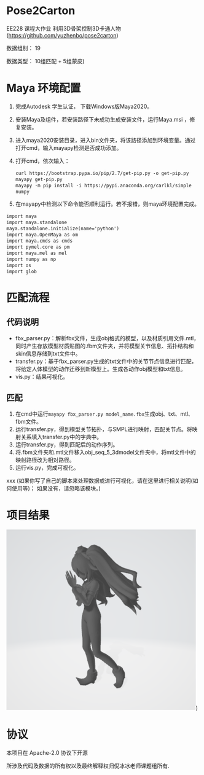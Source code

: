 # Pose2Carton 

EE228 课程大作业 利用3D骨架控制3D卡通人物 (https://github.com/yuzhenbo/pose2carton) 

数据组别： 19

数据类型： 10组匹配 + 5组蒙皮)


# Maya 环境配置

1. 完成Autodesk 学生认证， 下载Windows版Maya2020。

2. 安装Maya及组件，若安装路径下未成功生成安装文件，运行Maya.msi ，修复安装。

3. 进入maya2020安装目录，进入bin文件夹，将该路径添加到环境变量。通过打开cmd，输入mayapy检测是否成功添加。

4. 打开cmd，依次输入：

   ```text
   curl https://bootstrap.pypa.io/pip/2.7/get-pip.py -o get-pip.py
   mayapy get-pip.py
   mayapy -m pip install -i https://pypi.anaconda.org/carlkl/simple numpy
   ```

5.  在mayapy中检测以下命令能否顺利运行。若不报错，则maya环境配置完成。

   ```text
   import maya
   import maya.standalone
   maya.standalone.initialize(name='python')
   import maya.OpenMaya as om
   import maya.cmds as cmds
   import pymel.core as pm
   import maya.mel as mel
   import numpy as np
   import os
   import glob
   ```

   

# 匹配流程

## 代码说明

* fbx_parser.py：解析fbx文件，生成obj格式的模型，以及材质引用文件.mtl，同时产生存放模型材质贴图的.fbm文件夹，并将模型关节信息、拓扑结构和skin信息存储到txt文件中。
* transfer.py：基于fbx_parser.py生成的txt文件中的关节节点信息进行匹配，将给定人体模型的动作迁移到新模型上。生成各动作obj模型和txt信息。
* vis.py：结果可视化。

## 匹配

1. 在cmd中运行`mayapy fbx_parser.py model_name.fbx`生成obj、txt、mtl、fbm文件。
2. 运行transfer.py，得到模型关节拓扑，与SMPL进行映射，匹配关节点。将映射关系填入transfer.py中的字典中。
3. 运行transfer.py，得到匹配后的动作序列。
4. 将.fbm文件夹和.mtl文件移入obj_seq_5_3dmodel文件夹中，将mtl文件中的映射路径改为相对路径。
5. 运行vis.py，完成可视化。



xxx (如果你写了自己的脚本来处理数据或进行可视化，请在这里进行相关说明(如何使用等)； 如果没有，请忽略该模块。)



# 项目结果

![image](./img/result.png))



# 协议 

本项目在 Apache-2.0 协议下开源

所涉及代码及数据的所有权以及最终解释权归倪冰冰老师课题组所有. 

# 
